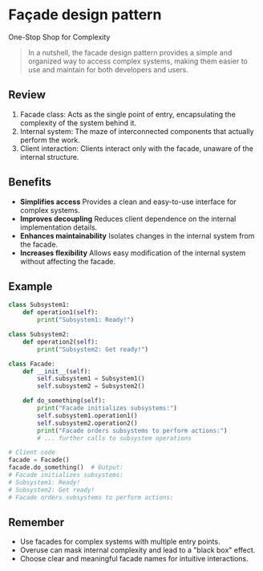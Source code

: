 # **Façade design pattern**

One-Stop Shop for Complexity

> In a nutshell, the facade design pattern provides a simple and organized way to access complex systems, making them easier to use and maintain for both developers and users.

## Review

1. Facade class: Acts as the single point of entry, encapsulating the complexity of the system behind it.
2. Internal system: The maze of interconnected components that actually perform the work.
3. Client interaction: Clients interact only with the facade, unaware of the internal structure.

## Benefits

* **Simplifies access**
  Provides a clean and easy-to-use interface for complex systems.
* **Improves decoupling**
  Reduces client dependence on the internal implementation details.
* **Enhances maintainability**
  Isolates changes in the internal system from the facade.
* **Increases flexibility**
  Allows easy modification of the internal system without affecting the facade.

## Example

```python
class Subsystem1:
    def operation1(self):
        print("Subsystem1: Ready!")

class Subsystem2:
    def operation2(self):
        print("Subsystem2: Get ready!")

class Facade:
    def __init__(self):
        self.subsystem1 = Subsystem1()
        self.subsystem2 = Subsystem2()

    def do_something(self):
        print("Facade initializes subsystems:")
        self.subsystem1.operation1()
        self.subsystem2.operation2()
        print("Facade orders subsystems to perform actions:")
        # ... further calls to subsystem operations

# Client code
facade = Facade()
facade.do_something()  # Output:
# Facade initializes subsystems:
# Subsystem1: Ready!
# Subsystem2: Get ready!
# Facade orders subsystems to perform actions:
```

## Remember

* Use facades for complex systems with multiple entry points.
* Overuse can mask internal complexity and lead to a "black box" effect.
* Choose clear and meaningful facade names for intuitive interactions.
